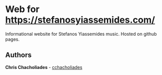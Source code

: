 # Web for https://stefanosyiassemides.com/

Informational website for Stefanos Yiassemides music. Hosted on github pages.

## Authors

**Chris Chacholiades** - [cchacholiades](https://github.com/cchacholiades)
